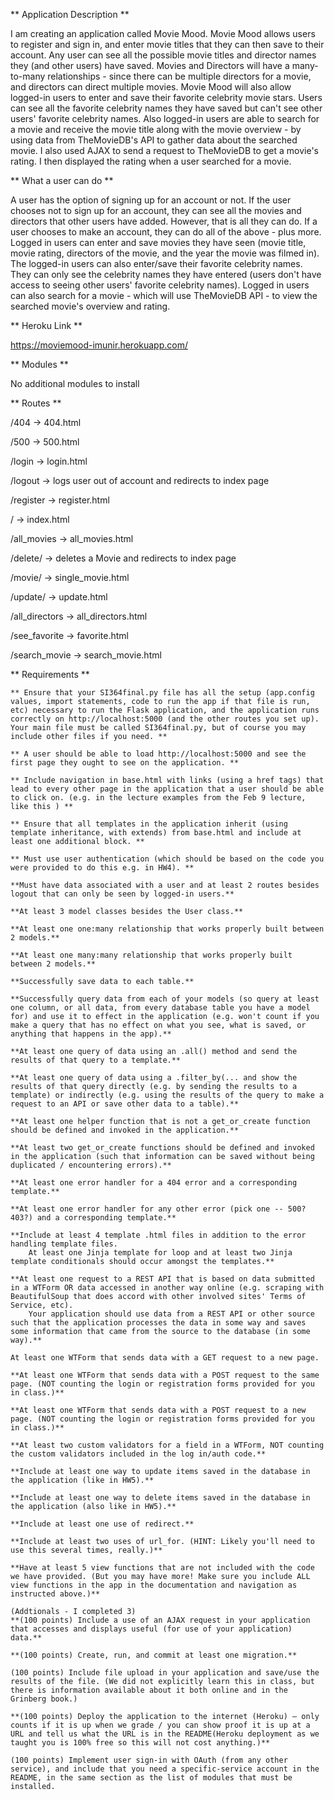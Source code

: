** Application Description **

I am creating an application called Movie Mood. Movie Mood allows users to register and sign in, and enter movie titles that they can then save to their account. Any user can see all the possible movie titles and director names they (and other users) have saved. Movies and Directors will have a many-to-many relationships - since there can be multiple directors for a movie, and directors can direct multiple movies. Movie Mood will also allow logged-in users to enter and save their favorite celebrity movie stars. Users can see all the favorite celebrity names they have saved but can't see other users' favorite celebrity names. Also logged-in users are able to search for a movie and receive the movie title along with the movie overview - by using data from TheMovieDB's API to gather data about the searched movie. I also used AJAX to send a request to TheMovieDB to get a movie's rating. I then displayed the rating when a user searched for a movie. 


** What a user can do **

A user has the option of signing up for an account or not. If the user chooses not to sign up for an account, they can see all the movies and directors that other users have added. However, that is all they can do. If a user chooses to make an account, they can do all of the above - plus more. Logged in users can enter and save movies they have seen (movie title, movie rating, directors of the movie, and the year the movie was filmed in). The logged-in users can also enter/save their favorite celebrity names. They can only see the celebrity names they have entered (users don't have access to seeing other users' favorite celebrity names). Logged in users can also search for a movie - which will use TheMovieDB API - to view the searched movie's overview and rating.



** Heroku Link **

https://moviemood-imunir.herokuapp.com/



** Modules **

No additional modules to install



** Routes **

/404 -> 404.html

/500 -> 500.html

/login -> login.html

/logout -> logs user out of account and redirects to index page

/register -> register.html

/ -> index.html

/all_movies -> all_movies.html

/delete/<movielst> -> deletes a Movie and redirects to index page

/movie/<info> -> single_movie.html

/update/<item> -> update.html

/all_directors -> all_directors.html

/see_favorite -> favorite.html

/search_movie -> search_movie.html



** Requirements **

    ** Ensure that your SI364final.py file has all the setup (app.config values, import statements, code to run the app if that file is run, etc) necessary to run the Flask application, and the application runs correctly on http://localhost:5000 (and the other routes you set up). Your main file must be called SI364final.py, but of course you may include other files if you need. ** 

    ** A user should be able to load http://localhost:5000 and see the first page they ought to see on the application. **

    ** Include navigation in base.html with links (using a href tags) that lead to every other page in the application that a user should be able to click on. (e.g. in the lecture examples from the Feb 9 lecture, like this ) **

    ** Ensure that all templates in the application inherit (using template inheritance, with extends) from base.html and include at least one additional block. **

    ** Must use user authentication (which should be based on the code you were provided to do this e.g. in HW4). **

    **Must have data associated with a user and at least 2 routes besides logout that can only be seen by logged-in users.**

    **At least 3 model classes besides the User class.**

    **At least one one:many relationship that works properly built between 2 models.**

    **At least one many:many relationship that works properly built between 2 models.**

    **Successfully save data to each table.**

    **Successfully query data from each of your models (so query at least one column, or all data, from every database table you have a model for) and use it to effect in the application (e.g. won't count if you make a query that has no effect on what you see, what is saved, or anything that happens in the app).**

    **At least one query of data using an .all() method and send the results of that query to a template.**

    **At least one query of data using a .filter_by(... and show the results of that query directly (e.g. by sending the results to a template) or indirectly (e.g. using the results of the query to make a request to an API or save other data to a table).**

    **At least one helper function that is not a get_or_create function should be defined and invoked in the application.**

    **At least two get_or_create functions should be defined and invoked in the application (such that information can be saved without being duplicated / encountering errors).**

    **At least one error handler for a 404 error and a corresponding template.**

    **At least one error handler for any other error (pick one -- 500? 403?) and a corresponding template.**

    **Include at least 4 template .html files in addition to the error handling template files.
        At least one Jinja template for loop and at least two Jinja template conditionals should occur amongst the templates.**

    **At least one request to a REST API that is based on data submitted in a WTForm OR data accessed in another way online (e.g. scraping with BeautifulSoup that does accord with other involved sites' Terms of Service, etc).
        Your application should use data from a REST API or other source such that the application processes the data in some way and saves some information that came from the source to the database (in some way).**

    At least one WTForm that sends data with a GET request to a new page.

    **At least one WTForm that sends data with a POST request to the same page. (NOT counting the login or registration forms provided for you in class.)**

    **At least one WTForm that sends data with a POST request to a new page. (NOT counting the login or registration forms provided for you in class.)**

    **At least two custom validators for a field in a WTForm, NOT counting the custom validators included in the log in/auth code.**

    **Include at least one way to update items saved in the database in the application (like in HW5).**

    **Include at least one way to delete items saved in the database in the application (also like in HW5).**

    **Include at least one use of redirect.**

    **Include at least two uses of url_for. (HINT: Likely you'll need to use this several times, really.)**

    **Have at least 5 view functions that are not included with the code we have provided. (But you may have more! Make sure you include ALL view functions in the app in the documentation and navigation as instructed above.)**

    (Addtionals - I completed 3)
    **(100 points) Include a use of an AJAX request in your application that accesses and displays useful (for use of your application) data.**

    **(100 points) Create, run, and commit at least one migration.**

    (100 points) Include file upload in your application and save/use the results of the file. (We did not explicitly learn this in class, but there is information available about it both online and in the Grinberg book.)

    **(100 points) Deploy the application to the internet (Heroku) — only counts if it is up when we grade / you can show proof it is up at a URL and tell us what the URL is in the README(Heroku deployment as we taught you is 100% free so this will not cost anything.)**

    (100 points) Implement user sign-in with OAuth (from any other service), and include that you need a specific-service account in the README, in the same section as the list of modules that must be installed.
